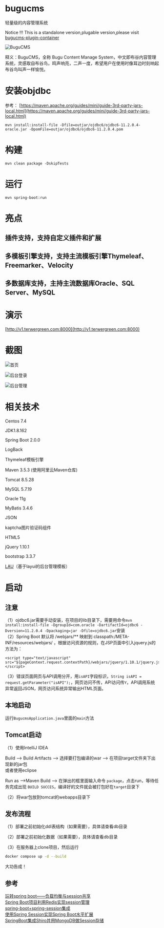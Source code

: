 # bugucms
轻量级的内容管理系统

Notice !!!
This is a standalone version,plugable version,please visit  [bugucms-plugin-container](https://github.com/terwer/bugucms-plugin-container)

![BuguCMS](https://ghproxy.com/https://raw.githubusercontent.com/terwer/bugucms/82078355d55db99479df464ca0fb56960f899a93/logo.jpg)

释义：BuguCMS，全称 Bugu Content Manage System，中文即布谷内容管理系统，灵感取自布谷鸟，鸣声响亮，二声一度，希望用户在使用时像耳边时刻响起布谷鸟叫声一样愉悦。

# 安装objdbc

参考：
[https://maven.apache.org/guides/mini/guide-3rd-party-jars-local.html](https://maven.apache.org/guides/mini/guide-3rd-party-jars-local.html)

```
mvn install:install-file -Dfile=outjar/ojdbc6/ojdbc6-11.2.0.4-oracle.jar -DpomFile=outjar/ojdbc6/ojdbc6-11.2.0.4.pom
```

# 构建

```
mvn clean package -DskipTests
```

# 运行
```
mvn spring-boot:run
```

# 亮点
## 插件支持，支持自定义插件和扩展
## 多模板引擎支持，支持主流模板引擎Thymeleaf、Freemarker、Velocity
## 多数据库支持，主持主流数据库Oracle、SQL Server、MySQL

# 演示

[http://v1.terwergreen.com:8000](http://v1.terwergreen.com:8000)

# 截图

![首页](https://ghproxy.com/https://raw.githubusercontent.com/terwer/bugucms/82078355d55db99479df464ca0fb56960f899a93/screenshorts/home.png)

![后台登录](https://ghproxy.com/https://raw.githubusercontent.com/terwer/bugucms/82078355d55db99479df464ca0fb56960f899a93/screenshorts/login.png)

![后台管理](https://ghproxy.com/https://raw.githubusercontent.com/terwer/bugucms/82078355d55db99479df464ca0fb56960f899a93/screenshorts/admin.png)

# 相关技术
Centos 7.4

JDK1.8.162

Spring Boot 2.0.0

LogBack

Thymeleaf模板引擎

Maven 3.5.3 (使用阿里云Maven仓库)  

Tomcat 8.5.28

MySQL 5.7.19

Oracle 11g

MyBatis 3.4.6

JSON

kaptcha图片验证码组件

HTML5

jQuery 1.10.1

bootstrap 3.3.7

[LAU](https://github.com/carolkey/lying-admin/)（基于layui的后台管理模板）     

# 启动

## 注意
（1）ojdbc6.jar需要手动安装，在项目的lib目录下，需要用命令```mvn install:install-file -DgroupId=com.oracle -DartifactId=ojdbc6 -Dversion=11.2.0.4 -Dpackaging=jar -Dfile=ojdbc6.jar```安装        
（2）Spring Boot 默认将 /webjars/** 映射到 classpath:/META-INF/resources/webjars/ ，根据访问资源的规则，在JSP页面中引入jquery.js的方法为：
```
<script type="text/javascript" src="${pageContext.request.contextPath}/webjars/jquery/1.10.1/jquery.js"></script>
```
（3）错误页面网页与API调用分开，用``isAPI``字段标识，``String isAPI = request.getParameter("isAPI");``，网页访问不传，API访问传``Y``，API调用系统异常返回JSON，网页访问系统异常输出HTML页面。            

## 本地启动   
运行```BugucmsApplication.java```里面的```main```方法  

## Tomcat启动
（1）使用IntelliJ IDEA

Build --> Build Artifacts --> 选择要打包编译的war --> 在项目target文件夹下出现新的jar包   
或者使用eclipse

Run as -->Maven Build -->  在弹出的框里面输入命令 ``package``，点击run，等待任务完成出现 ``BUILD SUCCES``，编译好的文件就会被打包好在``target``目录下

（2）将war包放到tomcat的webapps目录下  

## 发布流程
（1）部署之前初始化ddl表结构（如果需要），具体请查看db目录

（2）部署之前初始化数据（如果需要），具体请查看db目录

（3）在服务器上clone项目，然后运行

```bash
docker compose up -d --build
```

大功告成！

## 参考

[玩转spring boot——负载均衡与session共享](http://www.cnblogs.com/GoodHelper/p/6263240.html)  
[ Spring Boot项目利用Redis实现session管理](https://blog.csdn.net/skyebefreeman/article/details/73076785)     
[spring-boot+spring-session集成](https://yq.aliyun.com/articles/182676)      
[使用Spring Session实现Spring Boot水平扩展](https://zhuanlan.zhihu.com/p/31673247)     
[SpringBoot集成Shiro并用MongoDB做Session存储](http://www.tianshangkun.com/2017/11/10/SpringBoot%E9%9B%86%E6%88%90Shiro%E5%B9%B6%E7%94%A8MongoDB%E5%81%9ASession%E5%AD%98%E5%82%A8/)       

